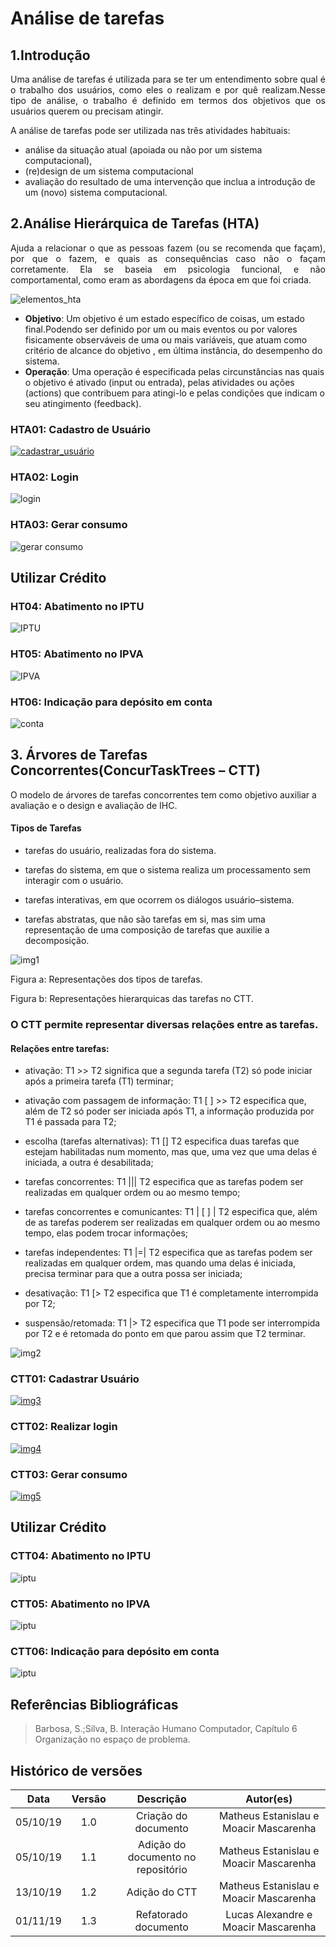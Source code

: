 # Análise de tarefas

## 1.Introdução
<p align="justify">Uma análise de tarefas é utilizada para se ter um entendimento sobre qual é o trabalho dos usuários, como eles o realizam e por quê realizam.Nesse tipo de análise, o trabalho é definido em termos dos objetivos que os usuários querem ou precisam atingir.
</p>
A análise de tarefas pode ser utilizada nas três atividades habituais:

- análise da situação atual (apoiada ou não por um sistema computacional),
- (re)design de um sistema computacional 
- avaliação do resultado de uma intervenção que inclua a introdução de um (novo) sistema computacional. 


## 2.Análise Hierárquica de Tarefas (HTA)
<p align="justify"> Ajuda a relacionar o que
as pessoas fazem (ou se recomenda que façam), por que o fazem, e quais as consequências caso não o façam corretamente. Ela se baseia em psicologia funcional, e não comportamental, como eram as abordagens da época em que foi criada.
</p>

![elementos_hta](img/HTA/elementosHTA.png)

- **Objetivo**: Um objetivo é um estado específico de coisas, um estado final.Podendo ser definido por um ou mais eventos ou por valores fisicamente observáveis de uma ou mais variáveis, que atuam como critério de alcance do objetivo , em última instância, do desempenho do sistema.
- **Operação**: Uma operação é especificada pelas circunstâncias nas quais o objetivo é ativado
(input ou entrada), pelas atividades ou ações (actions) que contribuem para atingi-lo e pelas condições que indicam o seu atingimento (feedback).



### HTA01: Cadastro de Usuário

[![cadastrar_usuário](img/HTA/cadastrarUsuário.png)](img/HTA/cadastrarUsuário.png)

### HTA02: Login

![login](img/HTA/login.png)

### HTA03: Gerar consumo

![gerar consumo](img/HTA/gerarConsumo.png)

## Utilizar Crédito

### HT04: Abatimento no IPTU

![IPTU](img/HTA/AnaliseIPTU.png)

### HT05: Abatimento no IPVA

![IPVA](img/HTA/AnaliseIPVA.png)

### HT06: Indicação para depósito em conta

![conta](img/HTA/DepositoConta.png)


## 3. Árvores de Tarefas Concorrentes(ConcurTaskTrees – CTT)

O modelo de árvores de tarefas concorrentes tem como objetivo  auxiliar a avaliação e o design e avaliação de IHC.

#### Tipos de Tarefas 

- tarefas do usuário, realizadas fora do sistema.

- tarefas do sistema, em que o sistema realiza um processamento sem interagir com o usuário.

- tarefas interativas, em que ocorrem os diálogos usuário–sistema. 

- tarefas abstratas, que não são tarefas em si, mas sim uma representação de uma composição de tarefas que auxilie a decomposição.

![img1](img/CTT_img1.png)

Figura a: Representações dos tipos de tarefas.

Figura b: Representações hierarquicas das tarefas no CTT.

### O CTT permite representar diversas relações entre as tarefas.

#### Relações entre tarefas:

- ativação: T1 >> T2 significa que a segunda tarefa (T2) só pode iniciar após a primeira tarefa (T1) terminar;
- ativação com passagem de informação: T1 [ ] >> T2 especifica que, além de
T2 só poder ser iniciada após T1, a informação produzida por T1 é passada
para T2;
-  escolha (tarefas alternativas): T1 [] T2 especifica duas tarefas que estejam habilitadas num momento, mas que, uma vez que uma delas é iniciada, a outra
é desabilitada;
- tarefas concorrentes: T1 ||| T2 especifica que as tarefas podem ser realizadas em qualquer ordem ou ao mesmo tempo;

- tarefas concorrentes e comunicantes: T1 | [ ] | T2 especifica que, além de as tarefas poderem ser realizadas em qualquer ordem ou ao mesmo tempo, elas
podem trocar informações;
- tarefas independentes: T1 |=| T2 especifica que as tarefas podem ser realizadas em qualquer ordem, mas quando uma delas é iniciada, precisa terminar
para que a outra possa ser iniciada;
- desativação: T1 [> T2 especifica que T1 é completamente interrompida por
T2;

- suspensão/retomada: T1 |> T2 especifica que T1 pode ser interrompida por T2
e é retomada do ponto em que parou assim que T2 terminar.

![img2](img/CTT_img2.png)

### CTT01: Cadastrar Usuário

[![img3](img/ctt1.png)](img/ctt1.png)


### CTT02: Realizar login

[![img4](img/ctt2.png)](img/ctt2.png)

### CTT03: Gerar consumo

[![img5](img/ctt3.png)](img/ctt3png)

## Utilizar Crédito

### CTT04: Abatimento no IPTU
![iptu](img/HTA/analise_concorrente_iptu.png)

### CTT05: Abatimento no IPVA
![iptu](img/HTA/analise_concorrente_ipva.png)

### CTT06: Indicação para depósito em conta
![iptu](img/HTA/analise_concorrente_deposito.png)

## Referências Bibliográficas


> Barbosa, S.;Silva, B. Interação Humano Computador, Capítulo 6 Organização no espaço de problema.

## Histórico de versões

| Data | Versão | Descrição | Autor(es) |
|:--:|:--:|:--:|:--:|
|05/10/19|1.0|Criação do documento|Matheus Estanislau e Moacir Mascarenha|
|05/10/19|1.1|Adição do documento no repositório|Matheus Estanislau e Moacir Mascarenha|
|13/10/19|1.2|Adição do CTT|Matheus Estanislau e Moacir Mascarenha|
|01/11/19|1.3|Refatorado documento|Lucas Alexandre e Moacir Mascarenha|

